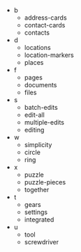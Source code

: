 - b
  - address-cards
  - contact-cards
  - contacts
- d
  - locations
  - location-markers
  - places
- f
  - pages
  - documents
  - files
- s
  - batch-edits
  - edit-all
  - multiple-edits
  - editing
- w
  - simplicity
  - circle
  - ring
- x
  - puzzle
  - puzzle-pieces
  - together
- t
  - gears
  - settings
  - integrated
- u
  - tool
  - screwdriver